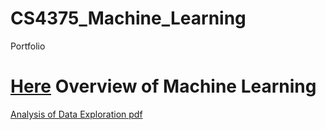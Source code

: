 # CS4375_Machine_Learning
Portfolio
# [Here]( https://drive.google.com/file/d/1PEkWn2Gy8Ym27Yye8wpa5t2PxPuaplVj/view?usp=sharing) Overview of Machine Learning

[Analysis of Data Exploration pdf](https://drive.google.com/file/d/1HdqbG-JIjHqosqFTjU30a_nHFBStYNZg/view?usp=sharing)
